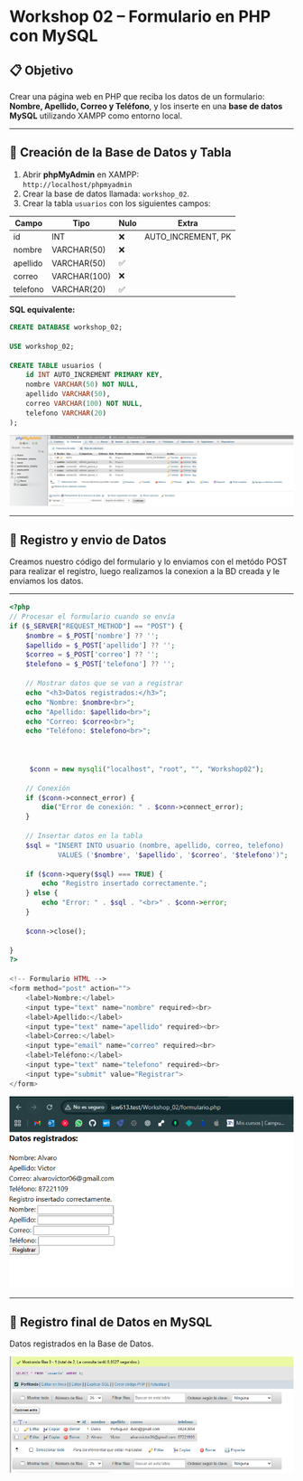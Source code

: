 # Workshop 02 – Formulario en PHP con MySQL

## 📋 Objetivo
Crear una página web en PHP que reciba los datos de un formulario: **Nombre, Apellido, Correo y Teléfono**, y los inserte en una **base de datos MySQL** utilizando XAMPP como entorno local.

---

## 🔽 Creación de la Base de Datos y Tabla

1. Abrir **phpMyAdmin** en XAMPP:  
   `http://localhost/phpmyadmin`  
2. Crear la base de datos llamada: `workshop_02`.  
3. Crear la tabla `usuarios` con los siguientes campos:

| Campo     | Tipo         | Nulo | Extra                  |
|-----------|-------------|------|-----------------------|
| id        | INT         | ❌   | AUTO_INCREMENT, PK     |
| nombre    | VARCHAR(50) | ❌   |                       |
| apellido  | VARCHAR(50) | ✅   |                       |
| correo    | VARCHAR(100)| ❌   |                       |
| telefono  | VARCHAR(20) | ✅   |                       |

**SQL equivalente:**
```sql
CREATE DATABASE workshop_02;

USE workshop_02;

CREATE TABLE usuarios (
    id INT AUTO_INCREMENT PRIMARY KEY,
    nombre VARCHAR(50) NOT NULL,
    apellido VARCHAR(50),
    correo VARCHAR(100) NOT NULL,
    telefono VARCHAR(20)
);
```
![Texto alternativo](img/tabla.PNG)

---

## 🔽 Registro y envio de Datos

Creamos nuestro código del formulario y lo enviamos con el metódo POST para realizar el registro, luego realizamos la conexion a la BD creada y le enviamos los datos.


---
``` php
<?php
// Procesar el formulario cuando se envía
if ($_SERVER["REQUEST_METHOD"] == "POST") {
    $nombre = $_POST['nombre'] ?? '';
    $apellido = $_POST['apellido'] ?? '';
    $correo = $_POST['correo'] ?? '';
    $telefono = $_POST['telefono'] ?? '';

    // Mostrar datos que se van a registrar
    echo "<h3>Datos registrados:</h3>";
    echo "Nombre: $nombre<br>";
    echo "Apellido: $apellido<br>";
    echo "Correo: $correo<br>";
    echo "Teléfono: $telefono<br>";



     $conn = new mysqli("localhost", "root", "", "Workshop02");

    // Conexión
    if ($conn->connect_error) {
        die("Error de conexión: " . $conn->connect_error);
    }

    // Insertar datos en la tabla
    $sql = "INSERT INTO usuario (nombre, apellido, correo, telefono) 
            VALUES ('$nombre', '$apellido', '$correo', '$telefono')";

    if ($conn->query($sql) === TRUE) {
        echo "Registro insertado correctamente.";
    } else {
        echo "Error: " . $sql . "<br>" . $conn->error;
    }

    $conn->close();

}
?>

<!-- Formulario HTML -->
<form method="post" action="">
    <label>Nombre:</label>
    <input type="text" name="nombre" required><br>
    <label>Apellido:</label>
    <input type="text" name="apellido" required><br>
    <label>Correo:</label>
    <input type="email" name="correo" required><br>
    <label>Teléfono:</label>
    <input type="text" name="telefono" required><br>
    <input type="submit" value="Registrar">
</form>
```
![Texto alternativo](img/formulario.PNG)

----



## 🔽 Registro final de Datos en MySQL

Datos registrados en la Base de Datos.

![Texto alternativo](img/registro.PNG)
